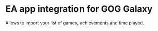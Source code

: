 # EA app integration for GOG Galaxy

Allows to import your list of games, achievements and time played.
